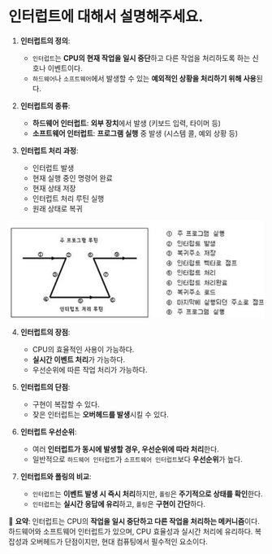# 인터럽트에 대해서 설명해주세요.

1. **인터럽트의 정의**:
    - `인터럽트`는 **CPU의 현재 작업을 일시 중단**하고 다른 작업을 처리하도록 하는 신호나 이벤트이다.
    - `하드웨어`나 `소프트웨어`에서 발생할 수 있는 **예외적인 상황을 처리하기 위해 사용**된다.


2. **인터럽트의 종류**:
    - **하드웨어 인터럽트**: **외부 장치**에서 발생 (키보드 입력, 타이머 등)
    - **소프트웨어 인터럽트**: **프로그램 실행** 중 발생 (시스템 콜, 예외 상황 등)


3. **인터럽트 처리 과정**:
    - 인터럽트 발생
    - 현재 실행 중인 명령어 완료
    - 현재 상태 저장
    - 인터럽트 처리 루틴 실행
    - 원래 상태로 복귀

![img.png](인터럽트_처리_과정.png)


4. **인터럽트의 장점**:
    - CPU의 효율적인 사용이 가능하다.
    - **실시간 이벤트 처리**가 가능하다.
    - 우선순위에 따른 작업 처리가 가능하다.


5. **인터럽트의 단점**:
    - 구현이 복잡할 수 있다.
    - 잦은 인터럽트는 **오버헤드를 발생**시킬 수 있다.


6. **인터럽트 우선순위**:
    - 여러 **인터럽트가 동시에 발생할 경우, 우선순위에 따라 처리**한다.
    - 일반적으로 `하드웨어 인터럽트`가 `소프트웨어 인터럽트`보다 **우선순위**가 높다.


7. **인터럽트와 폴링의 비교**:
    - `인터럽트`는 **이벤트 발생 시 즉시 처리**하지만, `폴링`은 **주기적으로 상태를 확인**한다.
    - `인터럽트`는 **실시간 응답에 유리**하고, `폴링`은 **구현이 간단**하다.


📌 **요약**: 인터럽트는 CPU의 **작업을 일시 중단하고 다른 작업을 처리하는 메커니즘**이다. 하드웨어와 소프트웨어 인터럽트가 있으며, CPU 효율성과 실시간 처리에 유리하다. 복잡성과 오버헤드가 단점이지만, 현대 컴퓨팅에서 필수적인 요소이다.